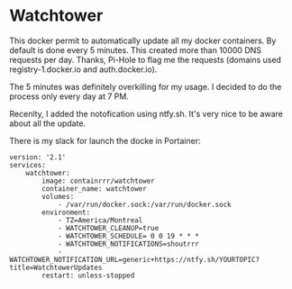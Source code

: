 # Watchtower #

This docker permit to automatically update all my docker containers.
By default is done every 5 minutes. This created more than 10000 DNS requests per day. 
Thanks, Pi-Hole to flag me the requests (domains used registry-1.docker.io and auth.docker.io).

The 5 minutes was definitely overkilling for my usage. 
I decided to do the process only every day at 7 PM.

Recenlty, I added the notofication using ntfy.sh. 
It's very nice to be aware about all the update.

There is my slack for launch the docke in Portainer:

```
version: '2.1'
services:
    watchtower:
        image: containrrr/watchtower
        container_name: watchtower
        volumes:
            - /var/run/docker.sock:/var/run/docker.sock
        environment:
            - TZ=America/Montreal
            - WATCHTOWER_CLEANUP=true
            - WATCHTOWER_SCHEDULE= 0 0 19 * * *
            - WATCHTOWER_NOTIFICATIONS=shoutrrr
            - WATCHTOWER_NOTIFICATION_URL=generic+https://ntfy.sh/YOURTOPIC?title=WatchtowerUpdates
        restart: unless-stopped

```

